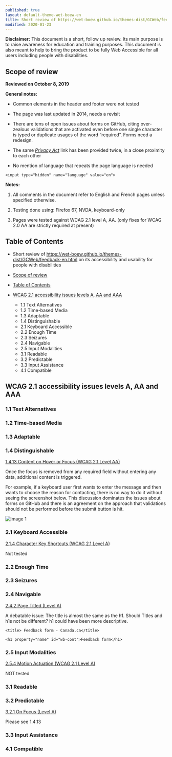 ```yaml
---
published: true
layout: default-theme-wet-boew-en
title: Short review of https://wet-boew.github.io/themes-dist/GCWeb/feedback-en.html on its accessibility and usability for people with disabilities
modified: 2020-01-23
---
```


**Disclaimer:** This document is a short, follow up review. Its main purpose is to raise awareness for education and training purposes. This document is also meant to help to bring the product to be fully Web Accessible for all users including people with disabilities.

## Scope of review
**Reviewed on October 8, 2019**

**General notes:**

* Common elements in the header and footer were not tested

* The page was last updated in 2014, needs a revisit

* There are tens of open issues about forms on GitHub, citing over-zealous validations that are activated even before one single character is typed or duplicate usages of the word “required”. Forms need a redesign.

* The same [*Privacy Act*](https://laws-lois.justice.gc.ca/eng/acts/P-21/index.html) link has been provided twice, in a close proximity to each other

* No mention of language that repeats the page language is needed

```<input type="hidden" name="language" value="en">```


**Notes:**

1.	All comments in the document refer to English and French pages unless specified otherwise. 

2.	Testing done using: Firefox 67, NVDA, keyboard-only

3.	Pages were tested against WCAG 2.1 level A, AA. (only fixes for WCAG 2.0 AA are strictly required at present)


## Table of Contents

* Short review of https://wet-boew.github.io/themes-dist/GCWeb/feedback-en.html on its accessibility and usability for people with disabilities

* [Scope of review](#user-content-scope-of-review)

* [Table of Contents](#user-content-table-of-contents)

* [WCAG 2.1 accessibility issues levels A, AA and AAA](#user-content-wcag-21-accessibility-issues-levels-a-aa-and-aaa)
    * 1.1 Text Alternatives
    * 1.2 Time-based Media
    * 1.3 Adaptable
    * 1.4 Distinguishable
    * 2.1 Keyboard Accessible
    * 2.2 Enough Time
    * 2.3 Seizures
    * 2.4 Navigable
    * 2.5 Input Modalities 
    * 3.1 Readable
    * 3.2 Predictable
    * 3.3 Input Assistance
    * 4.1 Compatible

## WCAG 2.1 accessibility issues levels A, AA and AAA
### 1.1 Text Alternatives

### 1.2 Time-based Media

### 1.3 Adaptable

### 1.4 Distinguishable
[1.4.13 Content on Hover or Focus (WCAG 2.1 Level AA)](https://www.w3.org/WAI/WCAG21/Understanding/content-on-hover-or-focus.html)

Once the focus is removed from any required field without entering any data, additional content is triggered.

For example, if a keyboard user first wants to enter the message and then wants to choose the reason for contacting, there is no way to do it without seeing the screenshot below. This discussion dominates the issues about forms on GitHub and there is an agreement on the approach that validations should not be performed before the submit button is hit.

<img src="2020-assets/GCWeb-feedback-en_WCAG_2.1_EvaluationNotes/image1.png" alt="image 1"/>

### 2.1 Keyboard Accessible
[2.1.4 Character Key Shortcuts (WCAG 2.1 Level A)](https://www.w3.org/WAI/WCAG21/Understanding/character-key-shortcuts)

Not tested

### 2.2 Enough Time
### 2.3 Seizures
### 2.4 Navigable
[2.4.2 Page Titled (Level A)](https://www.w3.org/WAI/WCAG21/Understanding/page-titled)

A debatable issue: The title is almost the same as the h1. Should Titles and h1s not be different? h1 could have been more descriptive.

```<title> Feedback form - Canada.ca</title>```

```<h1 property="name" id="wb-cont">Feedback form</h1>```

### 2.5 Input Modalities
[2.5.4 Motion Actuation (WCAG 2.1 Level A)](https://www.w3.org/WAI/WCAG21/Understanding/motion-actuation)

NOT tested

### 3.1 Readable
### 3.2 Predictable
[3.2.1 On Focus (Level A)](https://www.w3.org/WAI/WCAG21/Understanding/on-focus.html)

Please see 1.4.13

### 3.3 Input Assistance
### 4.1 Compatible
